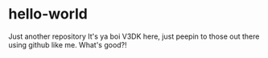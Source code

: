 # hello-world
Just another repository
It's ya boi V3DK here, just peepin to those out there using github like me. What's good?! 

